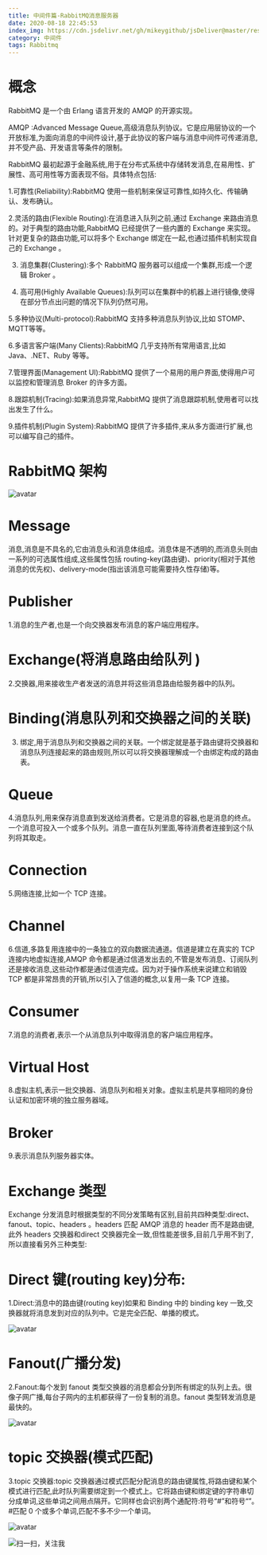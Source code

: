 ```yaml
---
title: 中间件篇-RabbitMQ消息服务器
date: 2020-08-18 22:45:53
index_img: https://cdn.jsdelivr.net/gh/mikeygithub/jsDeliver@master/resource/img/rabbitmq.png
category: 中间件
tags: Rabbitmq
---
```


# 概念

RabbitMQ 是一个由 Erlang 语言开发的 AMQP 的开源实现。

AMQP :Advanced Message Queue,高级消息队列协议。它是应用层协议的一个开放标准,为面向消息的中间件设计,基于此协议的客户端与消息中间件可传递消息,并不受产品、开发语言等条件的限制。

RabbitMQ 最初起源于金融系统,用于在分布式系统中存储转发消息,在易用性、扩展性、高可用性等方面表现不俗。具体特点包括:

1.可靠性(Reliability):RabbitMQ 使用一些机制来保证可靠性,如持久化、传输确认、发布确认。

2.灵活的路由(Flexible Routing):在消息进入队列之前,通过 Exchange 来路由消息的。对于典型的路由功能,RabbitMQ 已经提供了一些内置的 Exchange 来实现。针对更复杂的路由功能,可以将多个 Exchange 绑定在一起,也通过插件机制实现自己的 Exchange 。

3. 消息集群(Clustering):多个 RabbitMQ 服务器可以组成一个集群,形成一个逻辑 Broker 。

4. 高可用(Highly Available Queues):队列可以在集群中的机器上进行镜像,使得在部分节点出问题的情况下队列仍然可用。

5.多种协议(Multi-protocol):RabbitMQ 支持多种消息队列协议,比如 STOMP、MQTT等等。

6.多语言客户端(Many Clients):RabbitMQ 几乎支持所有常用语言,比如 Java、.NET、Ruby 等等。

7.管理界面(Management UI):RabbitMQ 提供了一个易用的用户界面,使得用户可以监控和管理消息 Broker 的许多方面。

8.跟踪机制(Tracing):如果消息异常,RabbitMQ 提供了消息跟踪机制,使用者可以找出发生了什么。

9.插件机制(Plugin System):RabbitMQ 提供了许多插件,来从多方面进行扩展,也可以编写自己的插件。

# RabbitMQ 架构

 ![avatar](https://cdn.jsdelivr.net/gh/mikeygithub/jsDeliver@master/resource/img/rabbitmq-sturts.png)
 
# Message

 消息,消息是不具名的,它由消息头和消息体组成。消息体是不透明的,而消息头则由一系列的可选属性组成,这些属性包括 routing-key(路由键)、priority(相对于其他消息的优先权)、delivery-mode(指出该消息可能需要持久性存储)等。

# Publisher

 1.消息的生产者,也是一个向交换器发布消息的客户端应用程序。

# Exchange(将消息路由给队列 )

 2.交换器,用来接收生产者发送的消息并将这些消息路由给服务器中的队列。

# Binding(消息队列和交换器之间的关联)

 3. 绑定,用于消息队列和交换器之间的关联。一个绑定就是基于路由键将交换器和消息队列连接起来的路由规则,所以可以将交换器理解成一个由绑定构成的路由表。

# Queue

 4.消息队列,用来保存消息直到发送给消费者。它是消息的容器,也是消息的终点。一个消息可投入一个或多个队列。消息一直在队列里面,等待消费者连接到这个队列将其取走。

# Connection
 
 5.网络连接,比如一个 TCP 连接。

# Channel

 6.信道,多路复用连接中的一条独立的双向数据流通道。信道是建立在真实的 TCP 连接内地虚拟连接,AMQP 命令都是通过信道发出去的,不管是发布消息、订阅队列还是接收消息,这些动作都是通过信道完成。因为对于操作系统来说建立和销毁 TCP 都是非常昂贵的开销,所以引入了信道的概念,以复用一条 TCP 连接。
 
# Consumer

 7.消息的消费者,表示一个从消息队列中取得消息的客户端应用程序。

# Virtual Host
 
 8.虚拟主机,表示一批交换器、消息队列和相关对象。虚拟主机是共享相同的身份认证和加密环境的独立服务器域。

# Broker

 9.表示消息队列服务器实体。

# Exchange 类型

 Exchange 分发消息时根据类型的不同分发策略有区别,目前共四种类型:direct、fanout、topic、headers 。headers 匹配 AMQP 消息的 header 而不是路由键,此外 headers 交换器和direct 交换器完全一致,但性能差很多,目前几乎用不到了,所以直接看另外三种类型:

# Direct 键(routing key)分布:
 
 1.Direct:消息中的路由键(routing key)如果和 Binding 中的 binding key 一致,交换器就将消息发到对应的队列中。它是完全匹配、单播的模式。
 
  ![avatar](https://cdn.jsdelivr.net/gh/mikeygithub/jsDeliver@master/resource/img/direct-exchange.png)
  
# Fanout(广播分发)
  
 2.Fanout:每个发到 fanout 类型交换器的消息都会分到所有绑定的队列上去。很像子网广播,每台子网内的主机都获得了一份复制的消息。fanout 类型转发消息是最快的。
  
  ![avatar](https://cdn.jsdelivr.net/gh/mikeygithub/jsDeliver@master/resource/img/fanout-exchange.png)
  
# topic 交换器(模式匹配)

 3.topic 交换器:topic 交换器通过模式匹配分配消息的路由键属性,将路由键和某个模式进行匹配,此时队列需要绑定到一个模式上。它将路由键和绑定键的字符串切分成单词,这些单词之间用点隔开。它同样也会识别两个通配符:符号“#”和符号“”。#匹配 0 个或多个单词,匹配不多不少一个单词。

  ![avatar](https://cdn.jsdelivr.net/gh/mikeygithub/jsDeliver@master/resource/img/topic-exchange.png)<br/>


![扫一扫，关注我](https://cdn.jsdelivr.net/gh/mikeygithub/jsDeliver@master/resource/img/wechat.jpg)